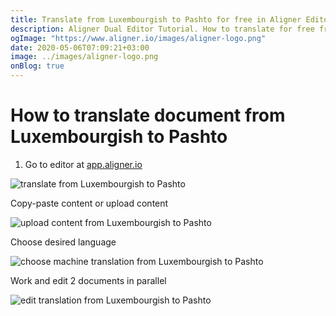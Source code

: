 ```yaml
---
title: Translate from Luxembourgish to Pashto for free in Aligner Editor
description: Aligner Dual Editor Tutorial. How to translate for free from Luxembourgish to Pashto. Aligner is multilingual document management platform. 
ogImage: "https://www.aligner.io/images/aligner-logo.png"
date: 2020-05-06T07:09:21+03:00
image: ../images/aligner-logo.png
onBlog: true
---
```


# How to translate document from Luxembourgish to Pashto

1. Go to editor at [app.aligner.io](https://app.aligner.io "Aligner App web page")

![translate from Luxembourgish to Pashto](../aligner-blank-editor.png "translate from Luxembourgish to Pashto")

Copy-paste content or upload content

![upload content from Luxembourgish to Pashto](../aligner-uploaded-document.png "upload content from Luxembourgish to Pashto")

Choose desired language

![choose machine translation from Luxembourgish to Pashto](../aligner-language-dropdown.png "choose machine translation from Luxembourgish to Pashto")

Work and edit 2 documents in parallel

![edit translation from Luxembourgish to Pashto](../aligner-double-sitded-editor.png "edit translation from Luxembourgish to Pashto")

